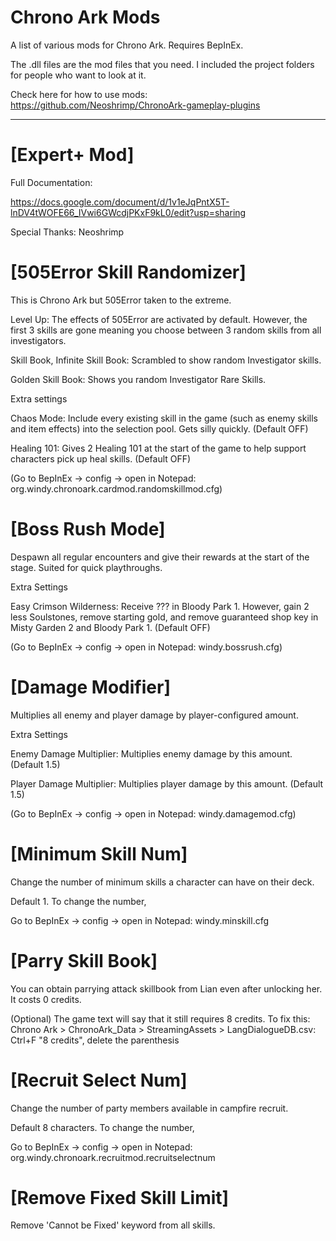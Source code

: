 # Chrono Ark Mods

A list of various mods for Chrono Ark. Requires BepInEx.

The .dll files are the mod files that you need. I included the project folders for people who want to look at it.

Check here for how to use mods: https://github.com/Neoshrimp/ChronoArk-gameplay-plugins

---
# [Expert+ Mod]

Full Documentation:

https://docs.google.com/document/d/1v1eJqPntX5T-lnDV4tWOFE66_IVwi6GWcdjPKxF9kL0/edit?usp=sharing 

Special Thanks: Neoshrimp

# [505Error Skill Randomizer]

This is Chrono Ark but 505Error taken to the extreme.

Level Up: The effects of 505Error are activated by default. However, the first 3 skills are gone meaning you choose between 3 random skills from all investigators.

Skill Book, Infinite Skill Book: Scrambled to show random Investigator skills. 

Golden Skill Book: Shows you random Investigator Rare Skills.

Extra settings

Chaos Mode: Include every existing skill in the game (such as enemy skills and item effects) into the selection pool. Gets silly quickly. (Default OFF)

Healing 101: Gives 2 Healing 101 at the start of the game to help support characters pick up heal skills. (Default OFF) 

(Go to BepInEx -> config -> open in Notepad: org.windy.chronoark.cardmod.randomskillmod.cfg)

# [Boss Rush Mode]

Despawn all regular encounters and give their rewards at the start of the stage. Suited for quick playthroughs.

Extra Settings

Easy Crimson Wilderness: Receive ??? in Bloody Park 1. However, gain 2 less Soulstones, remove starting gold, and remove guaranteed shop key in Misty Garden 2 and Bloody Park 1. (Default OFF)

(Go to BepInEx -> config -> open in Notepad: windy.bossrush.cfg)

# [Damage Modifier]

Multiplies all enemy and player damage by player-configured amount.

Extra Settings

Enemy Damage Multiplier: Multiplies enemy damage by this amount. (Default 1.5)

Player Damage Multiplier: Multiplies player damage by this amount. (Default 1.5)

(Go to BepInEx -> config -> open in Notepad: windy.damagemod.cfg)

# [Minimum Skill Num]

Change the number of minimum skills a character can have on their deck.

Default 1. To change the number,

Go to BepInEx -> config -> open in Notepad: windy.minskill.cfg

# [Parry Skill Book]

You can obtain parrying attack skillbook from Lian even after unlocking her. It costs 0 credits. 

(Optional) The game text will say that it still requires 8 credits. To fix this: Chrono Ark > ChronoArk_Data > StreamingAssets > LangDialogueDB.csv: Ctrl+F "8 credits", delete the parenthesis

# [Recruit Select Num]

Change the number of party members available in campfire recruit. 

Default 8 characters. To change the number,

Go to BepInEx -> config -> open in Notepad: org.windy.chronoark.recruitmod.recruitselectnum

# [Remove Fixed Skill Limit]

Remove 'Cannot be Fixed' keyword from all skills. 
